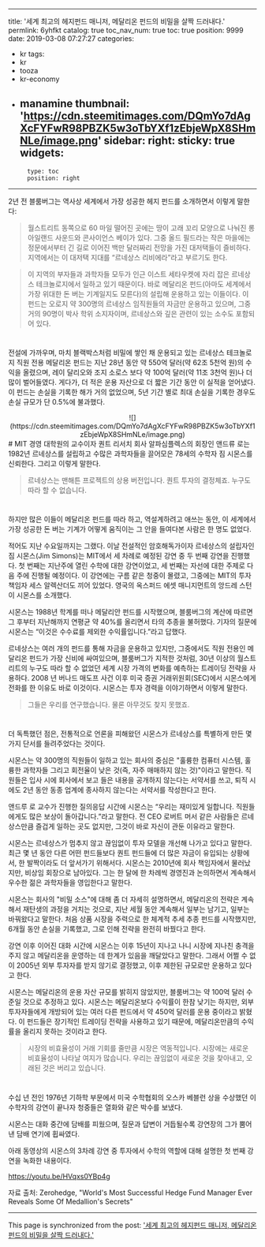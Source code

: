 
---
title: '세계 최고의 헤지펀드 매니저, 메달리온 펀드의 비밀을 살짝 드러내다.'
permlink: 6yhfkt
catalog: true
toc_nav_num: true
toc: true
position: 9999
date: 2019-03-08 07:27:27
categories:
- kr
tags:
- kr
- tooza
- kr-economy
- manamine
thumbnail: 'https://cdn.steemitimages.com/DQmYo7dAgXcFYFwR98PBZK5w3oTbYXf1zEbjeWpX8SHmNLe/image.png'
sidebar:
    right:
        sticky: true
widgets:
    -
        type: toc
        position: right
---


2년 전 블룸버그는 역사상 세계에서 가장 성공한 헤지 펀드를 소개하면서 이렇게 말한다:

>월스트리트 동쪽으로 60 마일 떨어진 곳에는 땅이 고래 꼬리 모양으로 나눠진 롱아일랜드 사운드와 콘사이언스 베이가 있다. 그중 올드 필드라는 작은 마을에는 정문에서부터 긴 길로 이어진 백만 달러짜리 전망을 가진 대저택들이 즐비하다. 지역에서는 이 대저택 지대를 “르네상스 리비에라”라고 부르기도 한다. 

>이 지역의 부자들과 과학자들 모두가 인근 이스트 세타우켓에 자리 잡은 르네상스 테크놀로지에서 일하고 있기 때문이다. 바로 메달리온 펀드(아마도 세계에서 가장 위대한 돈 버는 기계일지도 모른다)의 설립해 운용하고 있는 이들이다. 이 펀드는 오로지 약 300명의 르네상스 임직원들의 자금만 운용하고 있으며, 그중 거의 90명이 박사 학위 소지자이며, 르네상스와 깊은 관련이 있는 소수도 포함되어 있다.
#
전설에 가까우며, 마치 블랙박스처럼 비밀에 쌓인 채 운용되고 있는 르네상스 테크놀로지 직원 전용 메달리온 펀드는 지난 28년 동안 약 550억 달러(약 62조 5천억 원)의 수익을 올렸으며, 레이 달리오와 조지 소로스 보다 약 100억 달러(약 11조 3천억 원)나 더 많이 벌어들였다. 게다가, 더 적은 운용 자산으로 더 짧은 기간 동안 이 실적을 얻어냈다. 이 펀드는 손실을 기록한 해가 거의 없었으며, 5년 기간 별로 최대 손실을 기록한 경우도 손실 규모가 단 0.5%에 불과했다. 
<center>
![](https://cdn.steemitimages.com/DQmYo7dAgXcFYFwR98PBZK5w3oTbYXf1zEbjeWpX8SHmNLe/image.png)
</center>
#
MIT 경영 대학원의 교수이자 퀀트 리서치 회사 알파심플렉스의 회장인 앤드류 로는 1982년 르네상스를 설립하고 수많은 과학자들을 끌어모은 78세의 수학자 짐 시몬스를 신뢰한다. 그리고 이렇게 말한다.

>르네상스는 맨해튼 프로젝트의 상용 버전입니다. 퀀트 투자의 결정체죠. 누구도 따라 할 수 없습니다.
#
하지만 많은 이들이 메달리온 펀드를 따라 하고, 역설계하려고 애쓰는 동안, 이 세계에서 가장 성공한 돈 버는 기계가 어떻게 움직이는 그 안을 들여다본 사람은 한 명도 없었다. 

적어도 지난 수요일까지는 그랬다. 이날 전설적인 암호해독가이자 르네상스의 설립자인 짐 시몬스(Jim Simons)는 MIT에서 세 차례로 예정된 강연 중 두 번째 강연을 진행했다. 첫 번째는 지난주에 열린 수학에 대한 강연이었고, 세 번째는 자선에 대한 주제로 다음 주에 진행될 예정이다. 이 강연에는 구름 같은 청중이 몰렸고, 그중에는 MIT의 투자 책임자 세스 알렉산더도 끼어 있었다. 영국의 옥스퍼드 에셋 매니지먼트의 앙드레 스턴이 시몬스를 소개했다. 

시몬스는 1988년 학계를 떠나 메달리안 펀드를 시작했으며, 블룸버그의 계산에 따르면 그 후부터 지난해까지 연평균 약 40%를 올리면서 타의 추종을 불허했다. 기자의 질문에 시몬스는 “이것은 수수료를 제외한 수익률입니다.”라고 답했다.  

르네상스는 여러 개의 펀드를 통해 자금을 운용하고 있지만, 그중에서도 직원 전용인 메달리온 펀드가 가장 신비에 싸여있으며, 블룸버그가 지적한 것처럼, 30년 이상의 월스트리트의 누구도 따라 할 수 없었던 세계 시장 가격의 변화를 예측하는 트레이딩 전략을 사용하다. 2008 년 버나드 매도프 사건 이후 미국 증권 거래위원회(SEC)에서 시몬스에게 전화를 한 이유도 바로 이것이다. 시몬스는 투자 경력을 이야기하면서 이렇게 말한다. 

>그들은 우리를 연구했습니다. 물론 아무것도 찾지 못했죠. 
#
더 독특했던 점은, 전통적으로 언론을 피해왔던 시몬스가 르네상스를 특별하게 만든 몇 가지 단서를 들려주었다는 것이다.

시몬스는 약 300명의 직원들이 일하고 있는 회사의 중심은 "훌륭한 컴퓨터 시스템, 훌륭한 과학자들 그리고 회전율이 낮은 것(즉, 자주 매매하지 않는 것)"이라고 말한다. 직원들은 입사 시에 회사에서 보고 들은 내용을 공개하지 않는다는 서약서를 쓰고, 퇴직 시에도 2년 동안 동종 업계에 종사하지 않는다는 서약서를 작성한다고 한다. 

앤드루 로 교수가 진행한 질의응답 시간에 시몬스는 “우리는 재미있게 일합니다. 직원들에게도 많은 보상이 돌아갑니다.”라고 말한다. 전 CEO 로버트 머서 같은 사람들은 르네상스만큼 즐겁게 일하는 곳도 없지만, 그것이 바로 자신이 관둔 이유라고 말한다. 

시몬스는 르네상스가 멈추지 않고 끊임없이 투자 모델을 개선해 나가고 있다고 말한다. 최근 몇 년 동안 다른 어떤 펀드들보다 퀀트 펀드들에 더 많은 자금이 유입되는 상황에서, 한 발짝이라도 더 앞서가기 위해서다. 시몬스는 2010년에 회사 책임자에서 물러났지만, 비상임 회장으로 남아있다. 그는 한 달에 한 차례씩 경영진과 논의하면서 계속해서 우수한 젊은 과학자들을 영입한다고 말한다. 

시몬스는 회사의 "비밀 소스"에 대해 좀 더 자세히 설명하면서, 메달리온의 전략은 계속해서 재탄생의 과정을 거치는 것으로, 지난 세월 동안 계속해서 일부는 남기고, 일부는 바꿔왔다고 말한다. 처음 상품 시장을 주력으로 한 체계적 추세 추종 펀드를 시작했지만, 6개월 동안 손실을 기록했고, 그로 인해 전략을 완전히 바꿨다고 한다. 
 
강연 이후 이어진 대화 시간에 시몬스는 이후 15년이 지나고 나니 시장에 지나친 충격을 주지 않고 메달리온을 운영하는 데 한계가 있음을 깨달았다고 말한다. 그래서 어쩔 수 없이 2005년 외부 투자자를 받지 않기로 결정했고, 이후 제한된 규모로만 운용하고 있다고 한다.

시몬스는 메달리온의 운용 자산 규모를 밝히지 않았지만, 블룸버그는 약 100억 달러 수준일 것으로 추정하고 있다. 시몬스는 메달리온보다 수익률이 한참 낮기는 하지만, 외부 투자자들에게 개방되어 있는 여러 다른 펀드에서 약 450억 달러를 운용 중이라고 밝혔다. 이 펀드들은 장기적인 트레이딩 전략을 사용하고 있기 때문에, 메달리온만큼의 수익률을 올리지 못하는 것이라고 한다. 

>시장의 비효율성이 거래 기회를 줄만큼 시장은 역동적입니다. 시장에는 새로운 비효율성이 나타날 여지가 많습니다. 우리는 끊임없이 새로운 것을 찾아내고, 오래된 것은 버리고 있습니다. 
#
수십 년 전인 1976년 기하학 부문에서 미국 수학협회의 오스카 베블런 상을 수상했던 이 수학자의 강연이 끝나자 청중들은 열화와 같은 박수를 보냈다.

시몬스는 대화 중간에 담배를 피웠으며, 질문과 답변이 거듭될수록 강연장의 그가 뿜어낸 담배 연기에 휩싸였다. 

아래 동영상의 시몬스의 3차례 강연 중 투자에서 수학의 역할에 대해 설명한 첫 번째 강연을 녹화한 내용이다.

https://youtu.be/HVqxs0YBp4g

자료 출처: Zerohedge, "World's Most Successful Hedge Fund Manager Ever Reveals Some Of Medallion's Secrets"

- - -

This page is synchronized from the post: ['세계 최고의 헤지펀드 매니저, 메달리온 펀드의 비밀을 살짝 드러내다.'](https://steemit.com/@pius.pius/6yhfkt)
